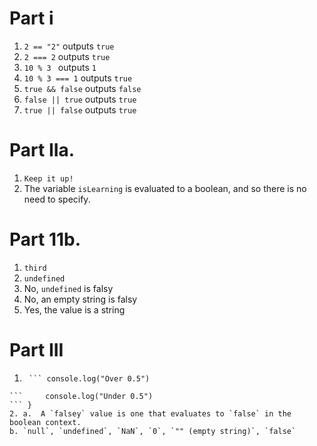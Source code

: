 # Part i
1. `2 == "2"` outputs `true`
2. `2 === 2` outputs `true`
3. `10 % 3 ` outputs `1`
4. `10 % 3 === 1` outputs `true`
5. `true && false` outputs `false`
6. `false || true` outputs `true`
7. `true || false` outputs `true`

# Part IIa.
1. `Keep it up!`
2. The variable `isLearning` is evaluated to a boolean, and so there is no need to specify.

# Part 11b.
1. `third`
2. `undefined`
3. No, `undefined` is falsy
4. No, an empty string is falsy
5. Yes, the value is a string

# Part III

1. ```if(Math.random() > 0.5) {
	```	console.log("Over 0.5")
```	} else {
```		console.log("Under 0.5")
```	}
2. a.  A `falsey` value is one that evaluates to `false` in the boolean context. 
b. `null`, `undefined`, `NaN`, `0`, `"" (empty string)`, `false`
